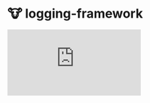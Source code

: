 # :cow:	logging-framework


 ![image](https://raw.githubusercontent.com/yinghuihong/logging-framework/blob/master/previewme.pdf)
